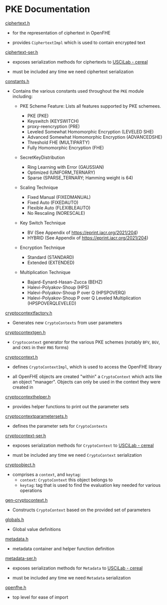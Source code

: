 # PKE Documentation

[ciphertext.h](ciphertext.h)

- for the representation of ciphertext in OpenFHE

- provides `CiphertextImpl` which is used to contain encrypted text

[ciphertext-ser.h](ciphertext-ser.h)

- exposes serialization methods for ciphertexts to [USCiLab - cereal](https://github.com/USCiLab/cereal)

- must be included any time we need ciphertext serialization

[constants.h](constants.h)

- Contains the various constants used throughout the `PKE` module including:
  - PKE Scheme Feature: Lists all features supported by PKE schemees.
    - PKE (PKE)
    - Keyswitch (KEYSWITCH)
    - proxy-reencryption (PRE)
    - Leveled Somewhat Homomorphic Encryption (LEVELED SHE)
    - Advanced Somewhat Homomorphic Encryption (ADVANCEDSHE)
    - Threshold FHE (MULTIPARTY)
    - Fully Homomorphic Encryption (FHE)
  
  - SecretKeyDistribution
    - Ring Learning with Error (GAUSSIAN)
    - Optimized (UNIFORM_TERNARY)
    - Sparse (SPARSE_TERNARY; Hamming weight is 64)
    
  - Scaling Technique 
    - Fixed Manual (FIXEDMANUAL)
    - Fixed Auto (FIXEDAUTO)
    - Flexible Auto (FLEXIBLEAUTO)
    - No Rescaling (NORESCALE)

  - Key Switch Technique 
    - BV (See Appendix of https://eprint.iacr.org/2021/204)
    - HYBRID (See Appendix of https://eprint.iacr.org/2021/204)
    
  - Encryption Technique
    - Standard (STANDARD)
    - Extended (EXTENDED)
    
  - Multiplication Technique
    - Bajard-Eynard-Hasan-Zucca (BEHZ)
    - Halevi-Polyakov-Shoup (HPS)
    - Halevi-Polyakov-Shoup P over Q (HPSPOVERQ)
    - Halevi-Polyakov-Shoup P over Q Leveled Multiplication (HPSPOVERQLEVELED)

[cryptocontextfactory.h](cryptocontextfactory.h)

- Generates new `CryptoContexts` from user parameters

[cryptocontextgen.h](cryptocontextgen.h)

- `Cryptocontext` generator for the various PKE schemes (notably `BFV`, `BGV`, and `CKKS` in their `RNS` forms)

[cryptocontext.h](cryptocontext.h)

- defines `CryptoContextImpl`, which is used to access the OpenFHE library

- all OpenFHE objects are created "within" a `CryptoContext` which acts like an object "manager". 
Objects can only be used in the context they were created in

[cryptocontexthelper.h](cryptocontexthelper.h)

- provides helper functions to print out the parameter sets 

[cryptocontextparametersets.h](cryptocontextparametersets.h)

- defines the parameter sets for `CryptoContexts`

[cryptocontext-ser.h](cryptocontext-ser.h)

- exposes serialization methods for `CryptoContext` to [USCiLab - cereal](https://github.com/USCiLab/cereal)

- must be included any time we need `CryptoContext` serialization

[cryptoobject.h](cryptoobject.h)

- comprises a `context`, and `keytag`:
  - `context`: `CryptoContext` this object belongs to
  - `keytag`: tag that is used to find the evaluation key needed for various operations

[gen-cryptocontext.h](gen-cryptocontext.h)

- Constructs `CryptoContext` based on the provided set of parameters

[globals.h](globals.h)

- Global value definitions

[metadata.h](metadata.h)

- metadata container and helper function definition

[metadata-ser.h](metadata-ser.h)

- exposes serialization methods for `Metadata` to [USCiLab - cereal](https://github.com/USCiLab/cereal)

- must be included any time we need `Metadata` serialization

[openfhe.h](openfhe.h)

- top level for ease of import
